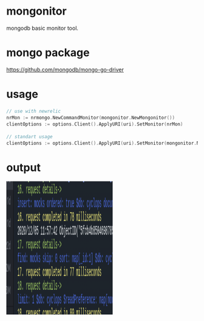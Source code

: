# mongonitor
mongodb basic monitor tool.

# mongo package
https://github.com/mongodb/mongo-go-driver

# usage
```go
// use with newrelic
nrMon := nrmongo.NewCommandMonitor(mongonitor.NewMongonitor())
clientOptions := options.Client().ApplyURI(uri).SetMonitor(nrMon)

// standart usage
clientOptions := options.Client().ApplyURI(uri).SetMonitor(mongonitor.NewMongonitor())
```

# output
<a href="url"><img src="https://raw.githubusercontent.com/cemkiy/mongonitor/main/mongonitor.png" align="left" height="350" width="280" ></a>
